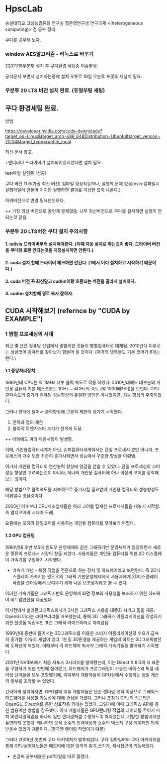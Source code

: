 # HpscLab

숭실대학교 고성능컴퓨팅 연구실 정준영연구생 연구과제 <(heterogeneous computing)> 겸 공부 정리.

쿠다를 공부해 보자.

### window AES알고리즘 - 리눅스로 바꾸기

22/01/18우분투 설치 후 쿠다환경 세팅중 이슈발생.

공식문서 보면서 설치하는중에 설치 오류로 19일 우분투 포맷후 재설치 필요.

### 우분투 20 LTS 버전 설치 완료. (듀얼부팅 세팅)

## 쿠다 환경세팅 완료.

방법

https://developer.nvidia.com/cuda-downloads?target_os=Linux&target_arch=x86_64&Distribution=Ubuntu&target_version=20.04&target_type=runfile_local

최신 문서 참고.

+엔디비아 드라이버가 설치되어있지않다면 설치 필요.

test파일 실험중 (성공)

쿠다 버전 11.6(가장 최신 버전) 컴파일 정상작동하나, 실행의 문제 있음(nvcc컴파일시 실행파일이 만들어 지지만 실행하면 결과로 이상한 값이 나온다.)

하위버전으로 변경 필요한듯하다.

++ 가장 최신 버전으로 올린게 문제였음. 너무 최신버전으로 쿠다를 설치하면 실행이 안되는것 같음.

### 우분투 20 LTS버전 쿠다 설치 주의사항

#### 1. ndivia 드라이버부터 설치해야한다. (이때 자동 설치로 하는것이 좋다. 드라이버 버전을 쿠다랑 호환 안되는것을 지정설치하면 안된다.)

#### 2. cuda 설치 할때 드라이버 체크하면 안된다. (1에서 이미 설치하고 시작하기 때문이다.)

#### 3. cuda 버전 꼭 최신말고 cudnn이랑 호환되는 버전을 골라서 설치하자.

#### 4. cudnn 설치할때 경로 복사 잘하자.

## CUDA 시작해보기 (refernce by "CUDA by EXAMPLE")

### 1 병렬 프로세싱의 시대

최근 몇 년간 컴퓨팅 산업에서 광범위한 것들이 병렬컴퓨터로 대체됨. 2010년대 이후로는 싱글코어 컴퓨터를 찾아보기 힘들어 질 것이다. (저가의 넷북들도 기본 코어가 8개는 된다.)

#### 1.1 중앙처리장치

1980년대 CPU는 약 1MHz 내부 클럭 속도로 작동 하였다. 2010년대에느 대부분의 개인용 컴퓨터 기본 데스크톱도 1GHz ~ 4GHz의 속도 (약 1000배차이)를 보인다. CPU클럭속도의 증가가 컴퓨팅 성능향상의 유일한 방안은 아니었지만, 성능 향상의 주축이었다.

그러나 현대에 들어서 클럭향상에 근본적 제한이 생기기 시작했다.

1. 전력과 열의 제한
2. 물리적 트렌지스터 크기가 한계에 도달.

++ 이외에도 여러 제한사항이 발생함.

이때, 개인용컴퓨터세계가 아닌, 슈퍼컴퓨터세계에서는 단일 프로세서 뿐만 아니라, 프로세스의 개수 또한 꾸준히 증가시켜면서 성능에서 꾸준한 향상을 이뤄냄.

여기서 개인용 컴퓨터의 연산능력 향상에 영감을 얻을 수 있었다. 단일 프로세싱의 코어성능 향상만 고려하는것이 아니라, 하나의 개인용 컴퓨터에 하나 이상의 코어를 장착해 보는 것이다.

해당 방법으로 클럭속도를 지속적으로 증가시킬 필요없이 개인용 컴퓨터의 성능향상도 이뤄낼수 잇을것이다.

2005년 이후부터 CPU제조업체들은 여러 코어를 탑재한 프로세서들을 내놓기 시작함. 즉 멀티코어의 시대가 도래.

요즘에는 오히려 단일코어를 사용하는 개인용 컴퓨터를 찾아보기 어렵다.

#### 1.2 GPU 컴퓨팅

1980년대 후반 MS에 윈도우 운영체제와 같은 그래픽기반 운영체제가 등장하면서 새로운 종류의 프로세서 시장이 창출 되었다. 사용자들은 개인용 컴퓨터를 위한 2D 디스플레이 가속기를 구입하기 시작했다.

- 가속기 개념 - 특정 작업을 전문으로 하는 장치 및 하드웨어라고 보면된다. 즉 2D디스플레이 가속기는 윈도우의 그래픽 기반운영체제에서 사용자에게 2D디스플레이 작업을 랜더링해서 보여주기 위해 나온 보조장치라고 볼 수 있다.

이러한 가속기들은 그래픽기반의 운영체제 화면 정보와 사용성을 보조하기 위한 하드웨어 비트맵연산을 제공했다.

이시점에서 실리콘그래픽스회사가 3차원 그래픽스 사용을 대중화 시키고 툴을 제공.
OpenGL이라는 라이브러리를 배포했는데, 통해 3D 그래픽스 어플리케이션을 작성하기 위한 플랫폼 독립적인 표준 그래픽 라이브리러로 자리잡음

1990년대 중반에 들어서는 3D그래픽스를 이용한 소비자 어플리케이션의 수요가 급속히 증가합. 이유로 게임이 있다. 1인칭 3D환경을 제공하는 게임의 히트는 3D그래픽발전에 도화선이 되었다.
이때부터 각 하드웨어 회사가 그래픽 가속기들을 발매하기 시작했다.

2001년 NVIDA에서 처음 지포스 3시리즈를 발매했는데, 이는 Direct X 8.0의 새 표준을 구현하기 위한 첫번째 칩이었고, 하드웨어가 프로그래밍이 가능한 버텍스와 픽셀 셰이딩 단계들을 모두 포함했기에, 이때부터 개발자들이 GPU상에서 수행되는 정밀 계산의 일부를 조작할 수 있었다.

간략하게 정리하자면, GPU발매 이후 개발자들은 단순 렌더링 목적 이상으로 그래픽스 하드웨어를 사용할 가능성에 대해 관심을 가졌다. 그러나 초창기 GPU의 접근법은 OpenGL, DirectX를 통한 상호작용 외에는 없었다. 그렇기에 이때 그래픽스 API를 통한 범용계산 방법을 강구했다. 이때 개발자들은 GPU랜더링 작업의 데이터를 주어서 마치 비랜더링작업을 하나의 일반 랜더링처럼 수행하도록 처리했는데, 기발한 방법이지만 유연하지 못했다. 왜냐하면 오직 소수의 입력색상과 소수의 텍스처 구상 데이터만 입력받을수 있었기 떄문이다. (결국엔 랜더링 작업이기 떄문)

그러다 2006년 첫번째 쿠다 아키텍처가 발표되었다. 쿠다 컴파일러와 쿠다 아키텍처를 통해 GPU실행유닛들은 메모리에 대한 임의의 읽기,쓰기가, 캐시접근이 가능해졌다.

- 손글씨 공부내용은 pdf파일을 따로 올렸다.

